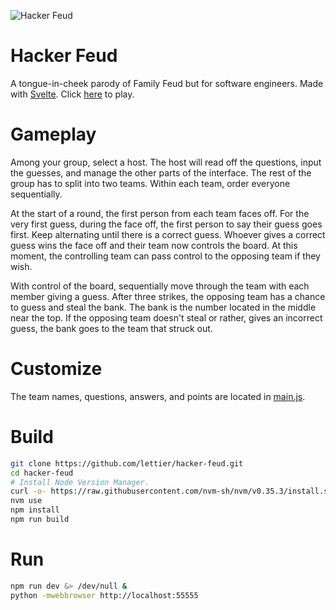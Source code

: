 ![Hacker Feud](https://i.imgur.com/2Q0EAXK.gif)

# Hacker Feud

A tongue-in-cheek parody of Family Feud but for software engineers.
Made with [Svelte](https://github.com/sveltejs/svelte).
Click [here](https://sharmaasahill.github.io/hacker-fued/) to play.

# Gameplay

Among your group, select a host.
The host will read off the questions,
input the guesses, and manage the other parts of the interface.
The rest of the group has to split into two teams.
Within each team, order everyone sequentially.

At the start of a round,
the first person from each team faces off.
For the very first guess,
during the face off,
the first person to say their guess goes first.
Keep alternating until there is a correct guess.
Whoever gives a correct guess wins the face off
and their team now controls the board.
At this moment, the controlling team can
pass control to the opposing team if they wish.

With control of the board,
sequentially move through the team
with each member giving a guess.
After three strikes,
the opposing team has a chance to guess and steal the bank.
The bank is the number located in the middle near the top.
If the opposing team doesn't steal or rather, gives an incorrect guess,
the bank goes to the team that struck out.

# Customize

The team names, questions, answers, and points are located in [main.js](src/main.js).

# Build

```bash
git clone https://github.com/lettier/hacker-feud.git
cd hacker-feud
# Install Node Version Manager.
curl -o- https://raw.githubusercontent.com/nvm-sh/nvm/v0.35.3/install.sh | bash
nvm use
npm install
npm run build
```

# Run

```bash
npm run dev &> /dev/null &
python -mwebbrowser http://localhost:55555
```